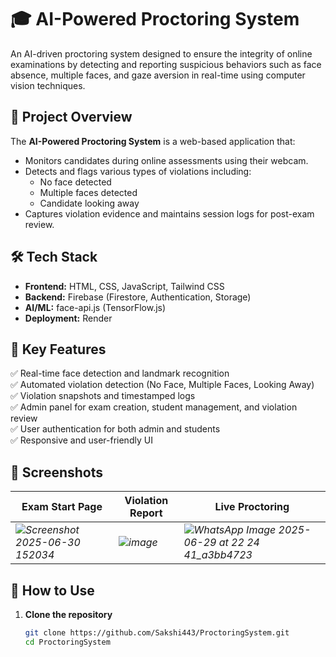 # 🎓 AI-Powered Proctoring System

An AI-driven proctoring system designed to ensure the integrity of online examinations by detecting and reporting suspicious behaviors such as face absence, multiple faces, and gaze aversion in real-time using computer vision techniques.

## 🚀 Project Overview

The **AI-Powered Proctoring System** is a web-based application that:
- Monitors candidates during online assessments using their webcam.
- Detects and flags various types of violations including:
  - No face detected
  - Multiple faces detected
  - Candidate looking away
- Captures violation evidence and maintains session logs for post-exam review.

## 🛠️ Tech Stack

- **Frontend:** HTML, CSS, JavaScript, Tailwind CSS
- **Backend:** Firebase (Firestore, Authentication, Storage)
- **AI/ML:** face-api.js (TensorFlow.js)
- **Deployment:** Render

## 📌 Key Features

✅ Real-time face detection and landmark recognition  
✅ Automated violation detection (No Face, Multiple Faces, Looking Away)  
✅ Violation snapshots and timestamped logs  
✅ Admin panel for exam creation, student management, and violation review  
✅ User authentication for both admin and students  
✅ Responsive and user-friendly UI  

## 📸 Screenshots

| Exam Start Page | Violation Report | Live Proctoring |
|-----------------|-----------------|------------------|
| *![Screenshot 2025-06-30 152034](https://github.com/user-attachments/assets/905faa09-25bd-4600-a3fa-2f38bbffdf65)* | *![image](https://github.com/user-attachments/assets/bc15e7cb-441b-49df-a554-98180d4d4aba)* | *![WhatsApp Image 2025-06-29 at 22 24 41_a3bb4723](https://github.com/user-attachments/assets/07b46ba0-087e-427f-a2c5-1677e1d56d4b)* |

## 📝 How to Use

1. **Clone the repository**
   ```bash
   git clone https://github.com/Sakshi443/ProctoringSystem.git
   cd ProctoringSystem
